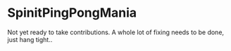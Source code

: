# SpinitPingPongMania
Not yet ready to take contributions. A whole lot of fixing needs to be done, just hang tight..